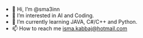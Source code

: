 - 👋 Hi, I’m @sma3inn
- 👀 I’m interested in AI and Coding.
- 🌱 I’m currently learning JAVA, C#/C++ and Python.
- 📫 How to reach me isma.kabbaj@hotmail.com

<!---
sma3inn is a ✨ special ✨ repository because its `README.md` (this file) appears on your GitHub profile.
You can click the Preview link to take a look at your changes.
--->
